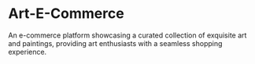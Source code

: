 # Art-E-Commerce
An e-commerce platform showcasing a curated collection of exquisite art and paintings, providing art enthusiasts with a seamless shopping experience.
